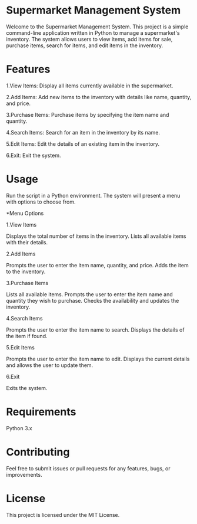 # Supermarket Management System
Welcome to the Supermarket Management System. This project is a simple command-line application written in Python to manage a supermarket's inventory. The system allows users to view items, add items for sale, purchase items, search for items, and edit items in the inventory.

# Features
1.View Items: Display all items currently available in the supermarket.

2.Add Items: Add new items to the inventory with details like name, quantity, and price.

3.Purchase Items: Purchase items by specifying the item name and quantity.

4.Search Items: Search for an item in the inventory by its name.

5.Edit Items: Edit the details of an existing item in the inventory.

6.Exit: Exit the system.

# Usage

Run the script in a Python environment. The system will present a menu with options to choose from.

*Menu Options

1.View Items

Displays the total number of items in the inventory.
Lists all available items with their details.

2.Add Items

Prompts the user to enter the item name, quantity, and price.
Adds the item to the inventory.

3.Purchase Items

Lists all available items.
Prompts the user to enter the item name and quantity they wish to purchase.
Checks the availability and updates the inventory.

4.Search Items

Prompts the user to enter the item name to search.
Displays the details of the item if found.

5.Edit Items

Prompts the user to enter the item name to edit.
Displays the current details and allows the user to update them.

6.Exit

Exits the system.

# Requirements
Python 3.x
# Contributing
Feel free to submit issues or pull requests for any features, bugs, or improvements.

# License
This project is licensed under the MIT License.
